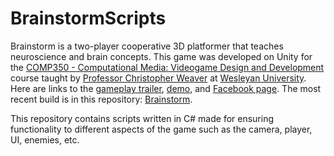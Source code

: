 # BrainstormScripts
Brainstorm is a two-player cooperative 3D platformer that teaches neuroscience and brain concepts. This game was developed on Unity for the [COMP350 - Computational Media: Videogame Design and Development](https://iasext.wesleyan.edu/regprod/!wesmaps_page.html?crse=014490&term=1181) course taught by [Professor Christopher Weaver](http://www.wesleyan.edu/academics/faculty/cweaver/profile.html) at [Wesleyan University](http://www.wesleyan.edu). Here are links to the [gameplay trailer](https://www.youtube.com/watch?v=Q8_6j7DDoUs), [demo](https://www.youtube.com/watch?v=e3r3AOiiue4), and [Facebook page](https://www.facebook.com/brainstormgooeygames/). The most recent build is in this repository: [Brainstorm](https://github.com/mariocsee/Brainstorm/).

This repository contains scripts written in C# made for ensuring functionality to different aspects of the game such as the camera, player, UI, enemies, etc.
